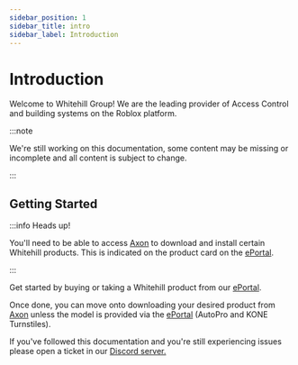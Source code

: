 ```yaml
---
sidebar_position: 1
sidebar_title: intro
sidebar_label: Introduction
---
```


# Introduction

Welcome to Whitehill Group! We are the leading provider of Access Control and building systems on the Roblox platform.

:::note

We're still working on this documentation, some content may be missing or incomplete and all content is subject to change.

:::

## Getting Started

:::info Heads up!

You'll need to be able to access [Axon](https://axon.whitehill.group) to download and install certain Whitehill products. This is indicated on the product card on the [ePortal](https://www.roblox.com/games/13188104119/Whitehill-ePortal).

:::

Get started by buying or taking a Whitehill product from our [ePortal](https://www.roblox.com/games/13188104119/Whitehill-ePortal).

Once done, you can move onto downloading your desired product from [Axon](https://axon.whitehill.group) unless the model is provided via the [ePortal](https://www.roblox.com/games/13188104119/Whitehill-ePortal) (AutoPro and KONE Turnstiles).

If you've followed this documentation and you're still experiencing issues please open a ticket in our [Discord server.](https://discord.whitehill.group/)
